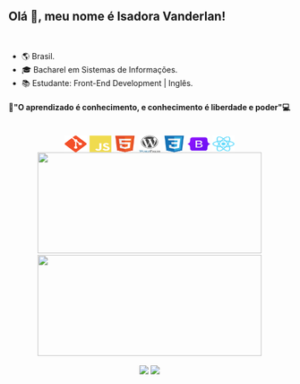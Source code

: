  ## Olá 👋, meu nome é Isadora Vanderlan!
 </br>
  
- 🌎 Brasil.
- 🎓 Bacharel em Sistemas de Informações.
- :books: Estudante:  Front-End Development | Inglês.

####  🧠"O aprendizado é conhecimento, e conhecimento é liberdade e poder"💻

<div align="center"> 
 <div style="display: inline_block"><br>
  <img align="center" height="30" width="40" src="https://raw.githubusercontent.com/devicons/devicon/master/icons/git/git-original.svg">
  <img align="center" height="30" width="40" src="https://raw.githubusercontent.com/devicons/devicon/master/icons/javascript/javascript-plain.svg">
  <img align="center" height="30" width="40" src="https://raw.githubusercontent.com/devicons/devicon/master/icons/html5/html5-original.svg">  
  <img align="center" height="30" width="40" src="https://raw.githubusercontent.com/devicons/devicon/master/icons/wordpress/wordpress-original.svg">
  <img align="center" height="30" width="40" src="https://raw.githubusercontent.com/devicons/devicon/master/icons/css3/css3-original.svg">
  <img align="center" height="30" width="40" src="https://raw.githubusercontent.com/devicons/devicon/master/icons/bootstrap/bootstrap-original.svg">
  <img align="center" height="30" width="40" src="https://raw.githubusercontent.com/devicons/devicon/master/icons/react/react-original.svg">
</div>
 
  <div>
    <a href="https://github.com/IsadoraVanderlan">
    <img height="180em" width="400em" src="https://github-readme-stats.vercel.app/api/top-langs/?username=IsadoraVanderlan&layout=compact&langs_count=7&theme=radical"/>
    <img height="180em" width="400em" src="https://github-readme-stats.vercel.app/api?username=IsadoraVanderlan&show_icons=true&theme=radical&include_all_commits=true&count_private=true"/>
  </div>
   
  <a href="https://www.linkedin.com/in/isadoravanderlan"><img src="https://img.shields.io/badge/-LinkedIn-%230077B5?style=for-the-badge&logo=linkedin&logoColor=white"></a> 
  <a href = "mailto:vanderlansantos1991@gmail.com"><img src="https://img.shields.io/badge/-Gmail-%23333?style=for-the-badge&logo=gmail&logoColor=white"></a>


  

  




